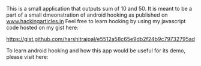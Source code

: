This is a small application that outputs sum of 10 and 50.
It is meant to be a part of a small dmeonstration of android hooking as published on www.hackingarticles.in
Feel free to learn hooking by using my javascript code hosted on my gist here:

https://gist.github.com/harshitrajpal/e5512a58c65e9db2f24b9c79732795ad

To learn android hooking and how this app would be useful for its demo, please visit here:
